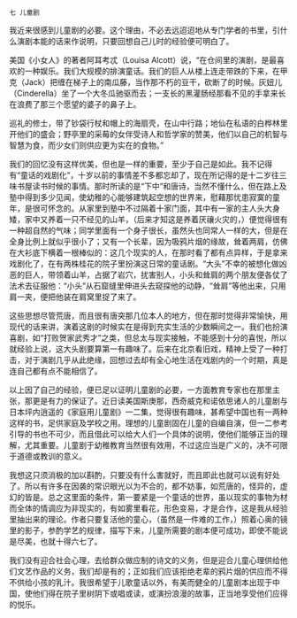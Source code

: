     七 儿童剧 

   我近来很感到儿童剧的必要。这个理由，不必去远迢迢地从专门学者的书里，引什么演剧本能的话来作说明，只要回想自己儿时的经验便可明白了。

   美国《小女人》的著者阿耳考忒（Louisa Alcott）说，“在仓间里的演剧，是最喜欢的一种娱乐。我们大规模的排演童话。我们的巨人从楼上连走带跌的下来，在甲克（Jack）把缠在梯子上的南瓜藤，当作那不朽的豆干，砍断了的时候。灰妞儿（Cinderella）坐了一个大冬瓜驰驱而去；一支长的黑灌肠经那看不见的手拿来长在浪费了那三个愿望的婆子的鼻子上。

   巡礼的修士，带了钞袋行杖和帽上的海扇壳，在山中行路；地仙在私语的白桦林里开他们的盛会；野亭里的采莓的女伴受诗人和哲学家的赞美，他们以自己的机智与智慧为食，而少女们则供应更为实在的食物。”

   我们的回忆没有这样优美，但也是一样的重要，至少于自己是如此。我不记得有“童话的戏剧化”，十岁以前的事情差不多都忘却了，现在所记得的是十二岁往三味书屋读书时候的事情。那时所读的是“下中”和唐诗，当然不懂什么，但在路上及塾中得到多少见闻，使幼稚的心能够建筑起空想的世界来，慰藉那忧患寂寞的童年，是很可怀念的。从家里到塾中不过隔着十家门面，其中有一家的主人头大身矮，家中又养着一只不经见的山羊，（后来才知这是养着厌禳火灾的，）便觉得很有一种超自然的气味；同学里面有一个身子很长，虽然头也同常人一样的大，但是在全身比例上就似乎很小了；又有一个长辈，因为吸鸦片烟的缘故，耸着两肩，仿佛在大衫底下横着一根棒似的：这几个现实的人，在那时看了都有点异样，于是拿来戏剧化了，在有两株桂花的院子里扮演这日常的童话剧。“大头”不幸的被想化做凶恶的巨人，带领着山羊，占据了岩穴，扰害别人，小头和耸肩的两个朋友便各仗了法术去征服他：“小头”从石窟缝里伸进头去窥探他的动静，“耸肩”等他出来，只用肩一夹，便把他装在肩窝里捉了来了。

   这些思想尽管荒唐，而且很有唐突那几位本人的地方，但在那时觉得非常愉快，用现代的话来讲，演着这剧的时候实在是得到充实生活的少数瞬间之一。我们也扮演喜剧，如“打败贺家武秀才”之类，但总太与现实接触，不能感到十分的喜悦，所以就经验上说，这大头剧要算第一有趣味了。后来在北京看旧戏，精神上受了一种打击，对于演剧几乎从此绝缘，回想过去却有全心地生活在戏剧内的一个时期，真是连自己都有点不能相信了。

   以上因了自己的经验，便已足以证明儿童剧的必要，一方面教育专家也在那里主张，那更是有力的保证了。近日读美国斯庚那，西奇威克和诺依思诸人的儿童剧与日本坪内逍遥的《家庭用儿童剧》一二集，觉得很有趣味，甚希望中国也有一两种这样的书，足供家庭及学校之用。理想的儿童剧固在儿童的自编自演，但一二参考引导的书也不可少，而且借此可以给大人们一个具体的说明，使他们能够正当的理解，尤其重要。儿童剧于幼稚教育当然很有效用，不过这应当是广义的，决不可限于道德或教训的意义。

   我想这只须消极的加以斟酌，只要没有什么害就好，而且即此也就可以说有好处了。所以有许多在因袭的常识眼光以为不合的，都不妨事，如荒唐的，怪异的，虚幻的皆是。总之这里面的条件，第一要紧是一个童话的世界，虽以现实的事物为材而全体的情调应为非现实的，有如雾里看花，形色变易，才是合作，这是我从经验里抽出来的理论。作者只要复活他的童心，（虽然是一件难的工作，）照着心奥的镜里的影子，参酌学艺的规律，描写下来，儿童所需要的剧本便可成功，即使不能说是尽美，也就十得六七了。

   我们没有迎合社会心理，去给群众做应制的诗文的义务，但是迎合儿童心理供给他们文艺作品的义务，我们却是有的；正如我们应该拒绝老辈的鸦片烟的供应而不得不供给小孩的乳汁。我很希望于儿歌童话以外，有美而健全的儿童剧本出现于中国，使他们得在院子里树阴下或唱或读，或演扮浪漫的故事，正当地享受他们应得的悦乐。

